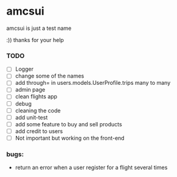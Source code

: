 # amcsui

amcsui is just a test name
 
:))
thanks for your help

### TODO
- [ ] Logger
- [ ] change some of the names
- [ ] add through= in users.models.UserProfile.trips many to many
- [ ] admin page
- [ ] clean flights app
- [ ] debug
- [ ] cleaning the code
- [ ] add unit-test
- [ ] add some feature to buy and sell products
- [ ] add credit to users
- [ ] Not important but working on the front-end

### bugs:
- return an error when a user register for a flight several times
